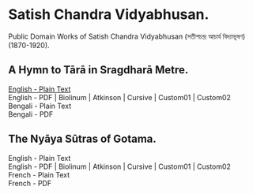 # Satish Chandra Vidyabhusan.

Public Domain Works of Satish Chandra Vidyabhusan (সতীশচন্দ্র আচার্য বিদ্যাভূষণ) (1870-1920).

## A Hymn to Tārā in Sragdharā Metre.

[English - Plain Text](hymn-to-tara-sragdhara-metre/full-text-english.md)  
English - PDF | Biolinum | Atkinson | Cursive | Custom01 | Custom02  
Bengali - Plain Text  
Bengali - PDF  

## The Nyāya Sūtras of Gotama.

English - Plain Text  
English - PDF | Biolinum | Atkinson | Cursive | Custom01 | Custom02  
French - Plain Text  
French - PDF  

